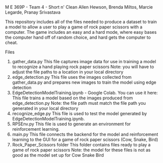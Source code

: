 M E 369P - Team 4 - Short n' Clean 
Allen Hewson, Brenda Miltos, Marcie Legarde, Pranay Srivastava

This repository includes all of the files needed to produce a dataset to train a model to allow a user to play a game of rock paper scissors with a computer. The game includes an easy and a hard mode, where easy bases the computer hand off of random choice, and hard gets the computer to cheat.

Files
1) gather_data.py
    This file captures image data for use in training a model to recognize a hand playing rock paper scissors
    Note: you will have to adjust the file paths to a location in your local directory
2) edge_detection.py
    This file uses the images collected from gather_data.py and prepares new images to train the model using edge detection 
3) EdgeDetectionModelTraining.ipynb - Google Colab. You can use it here: 
    This file trains a model based on the images produced from edge_detection.py
    Note: the file path must match the file path you generated in your local directory
4) recognize_edge.py
    This file is used to test the model generated by EdgeDetectionModelTraining.ipynb.
5) RPSEnv.py
    This file is used to generate an environment for reinforcement learning.
6) main.py
    This file connects the backend for the model and reinforcement learning to the GUI for a game of rock paper scissors (Cow, Snake, Bird)
7) Rock_Paper_Scissors folder
    This folder contains files ready to play a game of rock paper scissors
    Note: the model for these files is not as good as the model set up for Cow Snake Bird